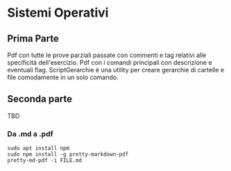 # Sistemi Operativi

## Prima Parte
Pdf con tutte le prove parziali passate con commenti e tag relativi alle specificità dell'esercizio.
Pdf con i comandi principali con descrizione e eventuali flag.
ScriptGerarchie è una utility per creare gerarchie di cartelle e file comodamente in un solo comando.

## Seconda parte
TBD

### Da .md a .pdf
```console
sudo apt install npm
sudo npm install -g pretty-markdown-pdf
pretty-md-pdf -i FILE.md
```
